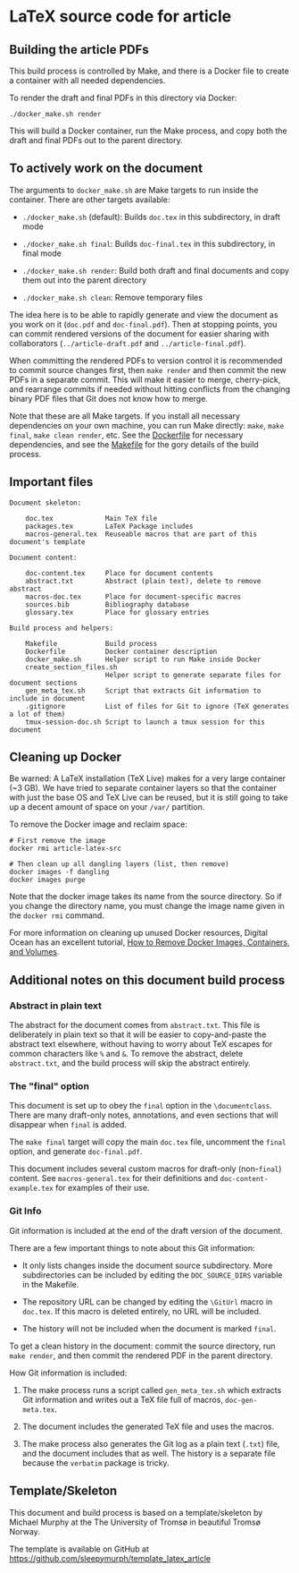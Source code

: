 LaTeX source code for article
==================================================

## Building the article PDFs

This build process is controlled by Make,
and there is a Docker file to create a container with all needed dependencies.

To render the draft and final PDFs in this directory via Docker:

    ./docker_make.sh render

This will build a Docker container, run the Make process, and copy both the draft and final PDFs out to the parent directory.


## To actively work on the document

The arguments to `docker_make.sh` are Make targets to run inside the container.
There are other targets available:

- `./docker_make.sh` (default):
    Builds `doc.tex` in this subdirectory, in draft mode

- `./docker_make.sh final`:
    Builds `doc-final.tex` in this subdirectory, in final mode

- `./docker_make.sh render`:
    Build both draft and final documents and copy them out into the parent directory

- `./docker_make.sh clean`:
    Remove temporary files

The idea here is to be able
to rapidly generate and view the document as you work on it
(`doc.pdf` and `doc-final.pdf`).
Then at stopping points,
you can commit rendered versions of the document for easier sharing with collaborators
(`../article-draft.pdf` and `../article-final.pdf`).

When committing the rendered PDFs to version control it is recommended to commit source changes first, then `make render` and then commit the new PDFs in a separate commit.
This will make it easier to merge, cherry-pick, and rearrange commits if needed without hitting conflicts from the changing binary PDF files that Git does not know how to merge.

Note that these are all Make targets.
If you install all necessary dependencies on your own machine, you can run Make directly: `make`, `make final`, `make clean render`, etc.
See the [Dockerfile](Dockerfile) for necessary dependencies,
and see the [Makefile](Makefile) for the gory details of the build process.


## Important files

```
Document skeleton:

    doc.tex             Main TeX file
    packages.tex        LaTeX Package includes
    macros-general.tex  Reuseable macros that are part of this document's template

Document content:

    doc-content.tex     Place for document contents
    abstract.txt        Abstract (plain text), delete to remove abstract
    macros-doc.tex      Place for document-specific macros
    sources.bib         Bibliography database
    glossary.tex        Place for glossary entries

Build process and helpers:

    Makefile            Build process
    Dockerfile          Docker container description
    docker_make.sh      Helper script to run Make inside Docker
    create_section_files.sh
                        Helper script to generate separate files for document sections
    gen_meta_tex.sh     Script that extracts Git information to include in document
    .gitignore          List of files for Git to ignore (TeX generates a lot of them)
    tmux-session-doc.sh Script to launch a tmux session for this document
```

## Cleaning up Docker

Be warned: A LaTeX installation (TeX Live) makes for a very large container (~3 GB).
We have tried to separate container layers so that the container with just the base OS and TeX Live can be reused, but it is still going to take up a decent amount of space on your `/var/` partition.

To remove the Docker image and reclaim space:

    # First remove the image
    docker rmi article-latex-src

    # Then clean up all dangling layers (list, then remove)
    docker images -f dangling
    docker images purge

Note that the docker image takes its name from the source directory.
So if you change the directory name, you must change the image name given in the `docker rmi` command.

For more information on cleaning up unused Docker resources,
Digital Ocean has an excellent tutorial, [How to Remove Docker Images, Containers, and Volumes](https://www.digitalocean.com/community/tutorials/how-to-remove-docker-images-containers-and-volumes).


## Additional notes on this document build process

### Abstract in plain text

The abstract for the document comes from `abstract.txt`.
This file is deliberately in plain text so that it will be easier to copy-and-paste the abstract text elsewhere, without having to worry about TeX escapes for common characters like `%` and `&`.
To remove the abstract, delete `abstract.txt`, and the build process will skip the abstract entirely.


### The "final" option

This document is set up to obey the `final` option in the `\documentclass`.
There are many draft-only notes, annotations, and even sections that will
disappear when `final` is added.

The `make final` target will copy the main `doc.tex` file, uncomment the `final` option, and generate `doc-final.pdf`.

This document includes several custom macros for draft-only (non-`final`) content.
See `macros-general.tex` for their definitions and `doc-content-example.tex` for examples of their use.


### Git Info

Git information is included at the end of the draft version of the document.

There are a few important things to note about this Git information:

- It only lists changes inside the document source subdirectory.
    More subdirectories can be included by editing the `DOC_SOURCE_DIRS` variable in the Makefile.

- The repository URL can be changed by editing the `\GitUrl` macro in `doc.tex`.
    If this macro is deleted entirely, no URL will be included.

- The history will not be included when the document is marked `final`.

To get a clean history in the document:
commit the source directory,
run `make render`,
and then commit the rendered PDF in the parent directory.

How Git information is included:

1. The make process runs a script called `gen_meta_tex.sh` which extracts Git
   information and writes out a TeX file full of macros, `doc-gen-meta.tex`.

2. The document includes the generated TeX file and uses the macros.

3. The make process also generates the Git log as a plain text (`.txt`) file,
   and the document includes that as well. The history is a separate file
   because the `verbatim` package is tricky.


## Template/Skeleton

This document and build process is based on a template/skeleton by Michael Murphy at the The University of Tromsø in beautiful Tromsø Norway.

The template is available on GitHub at <https://github.com/sleepymurph/template_latex_article>
